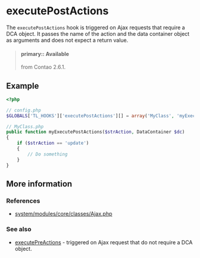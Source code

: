 # executePostActions

The `executePostActions` hook is triggered on Ajax requests that require a DCA
object. It passes the name of the action and the data container object as
arguments and does not expect a return value.

> #### primary:: Available   
> from Contao 2.6.1.


## Example

```php
<?php

// config.php
$GLOBALS['TL_HOOKS']['executePostActions'][] = array('MyClass', 'myExecutePostActions');

// MyClass.php
public function myExecutePostActions($strAction, DataContainer $dc)
{
    if ($strAction == 'update')
    {
        // Do something
    }
}
```


## More information


### References

- [system/modules/core/classes/Ajax.php](https://github.com/contao/core/blob/3.5.0/system/modules/core/classes/Ajax.php#L421-L428)


### See also

- [executePreActions](executePreActions.md) - triggered on Ajax request that do not require a DCA object.
